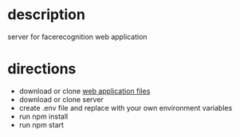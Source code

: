 # description
server for facerecognition web application 

# directions
- download or clone [web application files](https://github.com/rafaelrubenstein/facerecognition/tree/main)
- download or clone server
- create .env file and replace with your own environment variables 
- run npm install 
- run npm start
